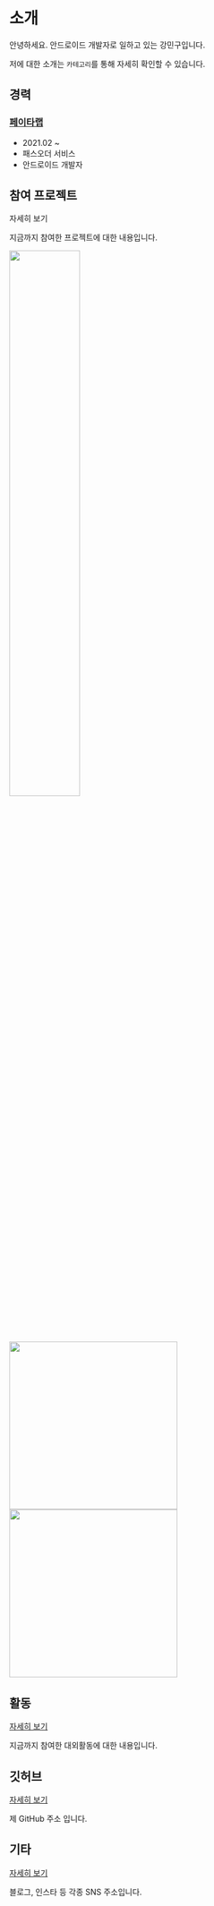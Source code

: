 # 소개
안녕하세요. 안드로이드 개발자로 일하고 있는 강민구입니다.

저에 대한 소개는 ```카테고리```를 통해 자세히 확인할 수 있습니다.

## 경력

### [페이타랩](https://passorder.co.kr/)
- 2021.02 ~
- 패스오더 서비스
- 안드로이드 개발자

## 참여 프로젝트

자세히 보기

지금까지 참여한 프로젝트에 대한 내용입니다.

<img src ="https://user-images.githubusercontent.com/55642709/118575243-f9f32f00-b7c0-11eb-8d55-6f77505003ee.png" width ="50%">
<img src ="https://user-images.githubusercontent.com/55642709/118575516-9fa69e00-b7c1-11eb-82fe-e1d8a7a38280.png" width ="300" height = "300"/> <img src = "https://user-images.githubusercontent.com/55642709/118575643-ee543800-b7c1-11eb-8a57-e0444e2e6245.jpeg" width ="300" height = "300"/>

## 활동

[자세히 보기](./activities/activities.md)

지금까지 참여한 대외활동에 대한 내용입니다.

## 깃허브

[자세히 보기](https://github.com/kangmin1012)

제 GitHub 주소 입니다.

## 기타

[자세히 보기](./etc/etc.md)

블로그, 인스타 등 각종 SNS 주소입니다.